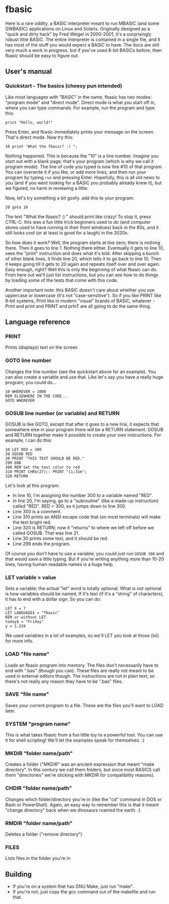 # fbasic

Here is a rare oddity, a BASIC interpreter meant to run MBASIC (and some GWBASIC) applications on Linux and Solaris.  Originally designed as a "quick and dirty hack" by Fred Weigel in 2000-2001, it's a surprisingly robust little BASIC.  The entire interpreter is contained in a single file, and it has most of the stuff you would expect a BASIC to have.  The docs are still very much a work in progress, but if you've used 8-bit BASICs before, then fbasic should be easy to figure out.


## User's manual

### Quickstart - The basics (cheesy pun intended)

Like most languages with "BASIC" in the name, fbasic has two modes: "program mode" and "direct mode".  Direct mode is what you start off in, where you can type commands.  For example, run the program and type this:

`print "Hello, world!"`

Press Enter, and fbasic immediately prints your message on the screen.  That's direct mode.  Now try this:

`10 print "What the fbasic? :) ";`

Nothing happened.  This is because the "10" is a line number.  Imagine you start out with a blank page; that's your program (which is why we call it program mode).  The line of code you typed is now line #10 of that program.  You can overwrite it if you like, or add more lines, and then run your program by typing `run` and pressing Enter.  Hopefully, this is all old news to you (and if you went looking for a BASIC you probably already knew it), but we figured, no harm in reviewing a little.

Now, let's try something a bit goofy. add this to your program:

`20 goto 10`

The text "What the fbasic? :) " should print like crazy!  To stop it, press CTRL-C.  this was a fun little trick beginners used to do (and computer stores used to have running in their front windows) back in the 80s, and it still looks cool (or at least is good for a laugh) in the 2020s.

So how does it work?  Well, the program starts at line zero; there is nothing there.  Then it goes to line 1.  Nothing there either.  Eventually it gets to line 10, sees the "print" instruction and does what it's told.  After skipping a bunch of other blank lines, it finds line 20, which tells it to go back to line 10.  Then it keeps going till it gets to 20 again and repeats itself over and over again.  Easy enough, right?  Well this is only the beginning of what fbasic can do.  From here out we'll just list instructions, but you can see how to do things by loading some of the tests that come with this code.

Another important note: this BASIC doesn't care about whether you use uppercase or lowercase (it's not "case-sensitive").  So if you like PRINT like 8-bit systems, Print like in modern "visual" brands of BASIC, whatever - Print and print and PRINT and prInT are all going to do the same thing.


## Language reference

### PRINT

Prints (displays) text on the screen

### GOTO line number

Changes the line number (see the quickstart above for an example).  You can also create a variable and use that.  Like let's say you have a really huge program; you could do...

```
10 WHEREVER = 1000
REM ELSEWHERE IN THE CODE...
GOTO WHEREVER
```

### GOSUB line number (or variable) and RETURN

GOSUB is like GOTO, except that after it goes to a new line, it expects that somewhere else in your program there will be a RETURN statement.  GOSUB and RETURN together make it possible to create your own instructions.  For example, I can do this:

```
10 LET RED = 300
20 GOSUB RED
30 PRINT "THIS TEXT SHOULD BE RED."
299 END
300 REM Set the text color to red
310 PRINT CHR$(27);: PRINT "[1;31m";
320 RETURN
```

Let's look at this program:

* In line 10, I'm assigning the number 300 to a variable named "RED".
* In line 20, I'm saying, go to a "subroutine" (like a made-up instruction) called "RED".  RED = 300, so it jumps down to line 300.
* Line 300 is a comment.
* Line 310 prints an ANSI escape code that (on most terminals) will make the text bright red.
* Line 320 is RETURN; now it "returns" to where we left off before we called GOSUB.  That was line 21.
* Line 30 prints some text, and it should be red.
* Line 299 ends the program.

Of course you don't have to use a variable; you could just run `GOSUB 300` and that would save a little typing.  But if you're writing anything more than 10-20 lines, having human-readable names is a huge help.

### LET variable = value

Sets a variable; the actual "let" word is totally optional.  What is _not_ optional is how variables should be named.  If it's text (if it's a "string" of characters), it has to end with a dollar sign.  So you can do:

```
LET X = 7
LET LANGUAGE$ = "fbasic"
REM or without LET
today$ = "Friday"
y = 1.234
```

We used variables in a lot of examples, so we'll LET you look at those (lol) for more info.

### LOAD "file name"

Loads an fbasic program into memory.  The files don't necessarily have to end with ".bas" (though you can).  These files are really not meant to be used in external editors though.  The instructions are not in plain text, so there's not really any reason they have to be ".bas" files.

### SAVE "file name"

Saves your current program to a file.  These are the files you'll want to LOAD later.

### SYSTEM "program name"

This is what takes fbasic from a fun little toy to a powerful tool.  You can use it for shell scripting!  We'll let the examples speak for themselves. :)

### MKDIR "folder name/path"

Creates a folder ("MKDIR" was an ancient expression that meant "make directory".  In this century we call them folders, but since most BASICS call them "directories" we're sticking with MKDIR for compatibility reasons).

### CHDIR "folder name/path"

Changes which folder/directory you're in (like the "cd" command in DOS or Bash or PowerShell).  Again, an easy way to remember this is that it meant "change directory" back when we dinosaurs roamed the earth. :)

### RMDIR "folder name/path"

Deletes a folder ("remove directory")

### FILES

Lists files in the folder you're in

## Building

* If you're on a system that has GNU Make, just run "make".
* If you're not, just copy the gcc command out of the makefile and run that.
